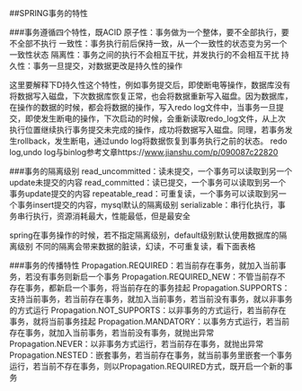 ##SPRING事务的特性

###事务遵循四个特性，既ACID
原子性：事务做为一个整体，要不全部执行，要不全部不执行
一致性：事务执行前后保持一致，从一个一致性的状态变为另一个一致性状态
隔离性：事务之间的执行不会相互干扰，并发执行的不会相互干扰
持久性：事务一旦提交，对数据更改是持久性的操作

这里要解释下D持久性这个特性，例如事务提交后，即使断电等操作，数据库没有将数据写入磁盘，下次数据库恢复正常，也会将数据重新写入磁盘。因为数据库，在操作的数据的时候，都会将数据的操作，写入redo log文件中，当事务一旦提交，即使发生断电的操作，下次启动的时候，会重新读取redo_log文件，从上次执行位置继续执行事务提交未完成的操作，成功将数据写入磁盘。同理，若事务发生rollback，发生断电，通过undo log将数据恢复到事务执行之前的状态。
redo log,undo log与binlog参考文章https://www.jianshu.com/p/090087c22820

###事务的隔离级别
read_uncommitted：读未提交，一个事务可以读取到另一个update未提交的内容
read_committed：读已提交，一个事务可以读取到另一个事务update提交的内容
repeatable_read：可重复读，一个事务可以读取到另一个事务insert提交的内容，mysql默认的隔离级别
serializable：串行化执行，事务串行执行，资源消耗最大，性能最低，但是最安全

spring在事务操作的时候，若不指定隔离级别，default级别默认使用数据库的隔离级别
不同的隔离会带来数据的脏读，幻读，不可重复读，看下面表格




###事务的传播特性
Propagation.REQUIRED：若当前存在事务，就加入当前事务，若没有事务则新启一个事务
Propagation.REQUIRED_NEW：不管当前存不存在事务，都新启一个事务，将当前存在的事务挂起
Propagation.SUPPORTS：支持当前事务，若当前存在事务，就加入当前事务，若当前没有事务，就以非事务的方式运行
Propagation.NOT_SUPPORTS：以非事务的方式运行，若当前存在事务，就将当前事务挂起
Propagation.MANDATORY：以事务方式运行，若当前存在事务，就加入当前事务，若当前没有事务，就抛出异常
Propagation.NEVER：以非事务方式运行，若当前存在事务，就抛出异常
Propagation.NESTED：嵌套事务，若当前存在事务，就当前事务里嵌套一个事务运行，若当前不存在事务，则以Propagation.REQUIRED方式，既开启一个新的事务



